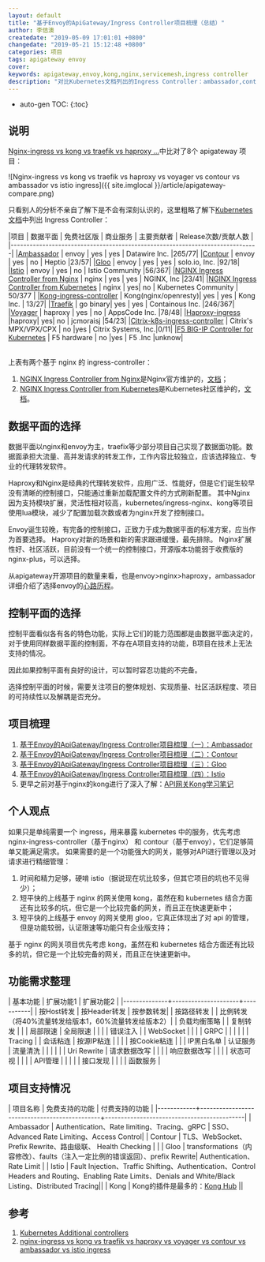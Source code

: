 ```yaml
---
layout: default
title: "基于Envoy的ApiGateway/Ingress Controller项目梳理（总结）"
author: 李佶澳
createdate: "2019-05-09 17:01:01 +0800"
changedate: "2019-05-21 15:12:48 +0800"
categories: 项目
tags: apigateway envoy
cover:
keywords: apigateway,envoy,kong,nginx,servicemesh,ingress controller
description: "对比Kubernetes文档列出的Ingress Controller：ambassador,contour,gloo,istio,traefik,voyager"
---
```


* auto-gen TOC:
{:toc}

## 说明

[Nginx-ingress vs kong vs traefik vs haproxy ...][2]中比对了8个 apigateway 项目：

![Nginx-ingress vs kong vs traefik vs haproxy vs voyager vs contour vs ambassador vs istio ingress]({{ site.imglocal }}/article/apigateway-compare.png)

只看别人的分析不亲自了解下是不会有深刻认识的，这里粗略了解下[Kubernetes文档][1]中列出 Ingress Controller：

|项目    |      数据平面   |   免费社区版    |   商业服务     |   主要贡献者   | Release次数/贡献人数 |
|------------------------------------------------------------------------------|
|[Ambassador](https://github.com/datawire/ambassador)   |  envoy     |     yes         |      yes       |   Datawire Inc. |265/77|
|[Contour](https://github.com/heptio/contour) | envoy |  yes | no |  Heptio |23/57|
|[Gloo](https://github.com/solo-io/gloo) | envoy |  yes | yes | solo.io, Inc. |92/18|
|[Istio](https://github.com/istio/istio) |  envoy |  yes | no | Istio Community  |56/367|
|[NGINX Ingress Controller from Nginx](https://www.nginx.com/products/nginx/kubernetes-ingress-controller) | nginx | yes | yes | NGINX, Inc |23/41|
|[NGINX Ingress Controller from Kubernetes](https://github.com/kubernetes/ingress-nginx/)  | nginx | yes| no | Kubernetes Community | 50/377 |
|[Kong-ingress-controller](https://github.com/Kong/kubernetes-ingress-controller) | Kong(nginx/openresty)|  yes | yes | Kong Inc. | 13/27|
|[Traefik](https://github.com/containous/traefik) |  go binary| yes | yes | Containous Inc. |246/367|
|[Voyager](https://github.com/appscode/voyager/) | haproxy  |   yes | no | AppsCode Inc. |78/48|
|[Haproxy-ingress](https://github.com/jcmoraisjr/haproxy-ingress) |haproxy| yes| no |  jcmoraisj |54/23|
|[Citrix-k8s-ingress-controller](https://github.com/citrix/citrix-k8s-ingress-controller) | Citrix's MPX/VPX/CPX |  no |yes |  Citrix Systems, Inc.|0/11|
|[F5 BIG-IP Controller for Kubernetes](https://clouddocs.f5.com/products/connectors/k8s-bigip-ctlr/v1.9/) | F5  hardware | no |yes | F5 .Inc |unknow|

<br>
上表有两个基于 nginx 的 ingress-controller：

1. [NGINX Ingress Controller from Nginx](https://github.com/nginxinc/kubernetes-ingress/)是Nginx官方维护的，[文档](https://www.nginx.com/products/nginx/kubernetes-ingress-controller)；
2. [NGINX Ingress Controller from Kubernetes](https://github.com/kubernetes/ingress-nginx/)是Kubernetes社区维护的，[文档](https://kubernetes.github.io/ingress-nginx/how-it-works/)。

## 数据平面的选择

数据平面以nginx和envoy为主，traefix等少部分项目自己实现了数据面功能。数据面承担大流量、高并发请求的转发工作，工作内容比较独立，应该选择独立、专业的代理转发软件。

Haproxy和Nginx是经典的代理转发软件，应用广泛、性能好，但是它们诞生较早没有清晰的控制接口，只能通过重新加载配置文件的方式刷新配置。
其中Nginx因为支持模块扩展，灵活性相对较高，kubernetes/ingress-nginx、kong等项目使用lua模块，减少了配置加载次数或者为nginx开发了控制接口。

Envoy诞生较晚，有完备的控制接口，正致力于成为数据平面的标准方案，应当作为首要选择。
Haproxy对新的场景和新的需求跟进缓慢，最先排除。
Nginx扩展性好、社区活跃，目前没有一个统一的控制接口，开源版本功能弱于收费版的nginx-plus，可以选择。

从apigateway开源项目的数量来看，也是envoy>nginx>haproxy，ambassador详细介绍了选择envoy的[心路历程](https://blog.getambassador.io/envoy-vs-nginx-vs-haproxy-why-the-open-source-ambassador-api-gateway-chose-envoy-23826aed79ef)。

## 控制平面的选择

控制平面看似各有各的特色功能，实际上它们的能力范围都是由数据平面决定的，对于使用同样数据平面的控制面，不存在A项目支持的功能，B项目在技术上无法支持的情况。

因此如果控制平面有良好的设计，可以暂时容忍功能的不完备。

选择控制平面的时候，需要关注项目的整体规划、实现质量、社区活跃程度、项目的可持续性以及解耦是否充分。

## 项目梳理

1. [基于Envoy的ApiGateway/Ingress Controller项目梳理（一）：Ambassador](https://www.lijiaocn.com/%E9%A1%B9%E7%9B%AE/2019/05/21/apigateway-base-envoy-compare-ambassador.html)
2. [基于Envoy的ApiGateway/Ingress Controller项目梳理（二）：Contour](https://www.lijiaocn.com/%E9%A1%B9%E7%9B%AE/2019/05/21/apigateway-base-envoy-compare-contour.html)
3. [基于Envoy的ApiGateway/Ingress Controller项目梳理（三）：Gloo](https://www.lijiaocn.com/%E9%A1%B9%E7%9B%AE/2019/05/21/apigateway-base-envoy-compare-gloo.html)
4. [基于Envoy的ApiGateway/Ingress Controller项目梳理（四）：Istio](https://www.lijiaocn.com/%E9%A1%B9%E7%9B%AE/2019/05/21/apigateway-base-envoy-compare-istio.html)
5. 更早之前对基于nginx的kong进行了深入了解：[API网关Kong学习笔记](https://www.lijiaocn.com/tags/all.html#kong)

## 个人观点

如果只是单纯需要一个 ingress，用来暴露 kubernetes 中的服务，优先考虑 nginx-ingress-controller（基于nginx） 和 contour（基于envoy），它们足够简单又能满足需求。
如果需要的是一个功能强大的网关，能够对API进行管理以及对请求进行精细管理：

1. 时间和精力足够，硬啃 istio（据说现在坑比较多，但其它项目的坑也不见得少）；
2. 短平快的上线基于 nginx 的网关使用 kong，虽然在和 kubernetes 结合方面还有比较多的坑，但它是一个比较完备的网关，而且正在快速更新中；
3. 短平快的上线基于 envoy 的网关使用 gloo，它真正体现出了对 api 的管理，但是功能较弱，认证限速等功能只有企业版支持；

基于 nginx 的网关项目优先考虑 kong，虽然在和 kubernetes 结合方面还有比较多的坑，但它是一个比较完备的网关，而且正在快速更新中。

## 功能需求整理

| 基本功能     |  扩展功能1          | 扩展功能2 |
|--------------+---------------------+-----------|
| 按Host转发   |  按Header转发       | 按参数转发|
| 按路径转发   |                     | 比例转发（将40%流量转发给版本1，60%流量转发给版本2）|
| 负载均衡策略 |                     | 复制转发  | 
|              |  局部限速           | 全局限速  |
|              |                     | 错误注入  |
| WebSocket    |                     |           |
| GRPC         |                     |           |
|              |                     | Tracing   |
| 会话粘连     |  按源IP粘连         |           |
|              |  按Cookie粘连       |           |
| IP黑白名单   |  认证服务           | 流量清洗  |
|              |                     |           |
| Uri Rewrite  |  请求数据改写       |           |
|              |  响应数据改写       |           |
|              |  状态可视           |           |
|              |  API管理            |           |
|              |                     | 接口发现  |
|              |                     | 函数服务  |

## 项目支持情况

|  项目名称  |        免费支持的功能                        |               付费支持的功能               |
|------------+----------------------------------------------+--------------------------------------------|
| Ambassador | Authentication、Rate limiting、Tracing、gRPC | SSO、Advanced Rate Limiting、Access Control|
| Contour    | TLS、WebSocket、Prefix Rewrite、路由级联、 Health Checking   |   |
| Gloo       | transformations（内容修改）、faults（注入一定比例的错误返回）、prefix Rewrite| Authentication、Rate Limit |
| Istio      | Fault Injection、Traffic Shifting、Authentication、Control Headers and Routing、Enabling Rate Limits、Denials and White/Black Listing、Distributed Tracing||
| Kong       | Kong的插件是最多的：[Kong Hub](https://docs.konghq.com/hub/) ||

## 参考

1. [Kubernetes Additional controllers][1]
2. [nginx-ingress vs kong vs traefik vs haproxy vs voyager vs contour vs ambassador vs istio ingress][2]

[1]: https://kubernetes.io/docs/concepts/services-networking/ingress-controllers/#additional-controllers "Additional controllers"
[2]: https://kubedex.com/nginx-ingress-vs-kong-vs-traefik-vs-haproxy-vs-voyager-vs-contour-vs-ambassador/ "nginx-ingress vs kong vs traefik vs haproxy vs voyager vs contour vs ambassador vs istio ingress"
